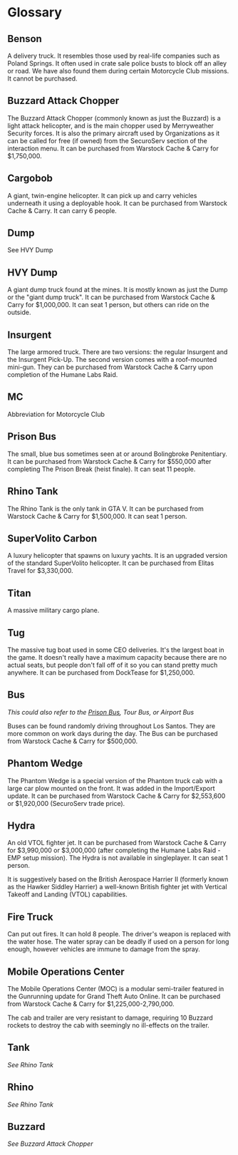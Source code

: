 # Glossary

## Benson
A delivery truck. It resembles those used by real-life companies such as Poland Springs. It often used in crate sale police busts to block off an alley or road. We have also found them during certain Motorcycle Club missions. It cannot be purchased.

## Buzzard Attack Chopper
The Buzzard Attack Chopper (commonly known as just the Buzzard) is a light attack helicopter, and is the main chopper used by Merryweather Security forces. It is also the primary aircraft used by Organizations as it can be called for free (if owned) from the SecuroServ section of the interaction menu. It can be purchased from Warstock Cache & Carry for $1,750,000. 

## Cargobob
A giant, twin-engine helicopter. It can pick up and carry vehicles underneath it using a deployable hook. It can be purchased from Warstock Cache & Carry. It can carry 6 people.

## Dump
See HVY Dump

## HVY Dump
A giant dump truck found at the mines. It is mostly known as just the Dump or the "giant dump truck". It can be purchased from Warstock Cache & Carry for $1,000,000. It can seat 1 person, but others can ride on the outside.

## Insurgent
The large armored truck. There are two versions: the regular Insurgent and the Insurgent Pick-Up. The second version comes with a roof-mounted mini-gun. They can be purchased from Warstock Cache & Carry upon completion of the Humane Labs Raid.

## MC
Abbreviation for Motorcycle Club

## Prison Bus
The small, blue bus sometimes seen at or around Bolingbroke Penitentiary. It can be purchased from Warstock Cache & Carry for $550,000 after completing The Prison Break \(heist finale\). It can seat 11 people.

## Rhino Tank
The Rhino Tank is the only tank in GTA V. It can be purchased from Warstock Cache & Carry for $1,500,000. It can seat 1 person.

## SuperVolito Carbon
A luxury helicopter that spawns on luxury yachts. It is an upgraded version of the standard SuperVolito helicopter. It can be purchased from Elitas Travel for $3,330,000.

## Titan
A massive military cargo plane.

## Tug
The massive tug boat used in some CEO deliveries. It's the largest boat in the game. It doesn't really have a maximum capacity because there are no actual seats, but people don't fall off of it so you can stand pretty much anywhere. It can be purchased from DockTease for $1,250,000.

## Bus
_This could also refer to the _[_Prison Bus_](#prison-bus)_, Tour Bus, or Airport Bus_

Buses can be found randomly driving throughout Los Santos. They are more common on work days during the day. The Bus can be purchased from Warstock Cache & Carry for $500,000.

## Phantom Wedge
The Phantom Wedge is a special version of the Phantom truck cab with a large car plow mounted on the front. It was added in the Import/Export update. It can be purchased from Warstock Cache & Carry for $2,553,600 or $1,920,000 \(SecuroServ trade price\).

## Hydra
An old VTOL fighter jet. It can be purchased from Warstock Cache & Carry for $3,990,000 or $3,000,000 \(after completing the Humane Labs Raid - EMP setup mission\). The Hydra is not available in singleplayer. It can seat 1 person.

It is suggestively based on the British Aerospace Harrier II \(formerly known as the Hawker Siddley Harrier\) a well-known British fighter jet with Vertical Takeoff and Landing \(VTOL\) capabilities.

## Fire Truck
Can put out fires. It can hold 8 people. The driver's weapon is replaced with the water hose. The water spray can be deadly if used on a person for long enough, however vehicles are immune to damage from the spray. 

## Mobile Operations Center
The Mobile Operations Center (MOC) is a modular semi-trailer featured in the Gunrunning update for Grand Theft Auto Online. It can be purchased from Warstock Cache & Carry for $1,225,000-2,790,000. 

The cab and trailer are very resistant to damage, requiring 10 Buzzard rockets to destroy the cab with seemingly no ill-effects on the trailer. 

## Tank
_See Rhino Tank_

## Rhino
_See Rhino Tank_

## Buzzard
_See Buzzard Attack Chopper_
